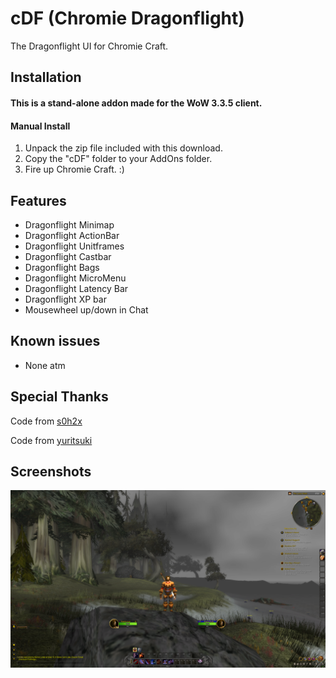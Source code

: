 # cDF (Chromie Dragonflight)
The Dragonflight UI for Chromie Craft.

## Installation
#### This is a stand-alone addon made for the WoW 3.3.5 client.

#### Manual Install
1. Unpack the zip file included with this download.
2. Copy the "cDF" folder to your AddOns folder.
3. Fire up Chromie Craft. :)

## Features
- Dragonflight Minimap
- Dragonflight ActionBar
- Dragonflight Unitframes
- Dragonflight Castbar
- Dragonflight Bags
- Dragonflight MicroMenu
- Dragonflight Latency Bar
- Dragonflight XP bar
- Mousewheel up/down in Chat

## Known issues
- None atm

## Special Thanks
Code from [s0h2x](https://github.com/s0h2x)

Code from [yuritsuki](https://github.com/yuritsuki/WoW-DragonflightUI)

## Screenshots
![](<Screenshots/ChromieDragonflight1.png>)
